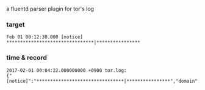 a fluentd parser plugin for tor's log

### target
```
Feb 01 00:12:30.000 [notice] ********************************|****************
```
### time & record
```
2017-02-01 00:04:22.000000000 +0900 tor.log: 
{"[notice]":"********************************|****************","domain":"****************.onion"}
```
